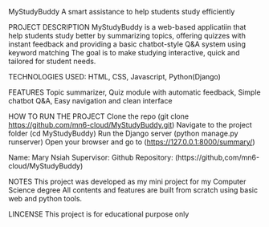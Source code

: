 MyStudyBuddy
A smart assistance to help students study efficiently

PROJECT DESCRIPTION
MyStudyBuddy is a web-based applicatiin that help students study better by summarizing topics, offering quizzes with instant feedback and providing a basic chatbot-style Q&A system using keyword matching
The goal is to make studying interactive, quick and tailored for student needs.

TECHNOLOGIES USED:
HTML, CSS, Javascript, Python(Django) 

FEATURES
Topic summarizer, Quiz module with automatic feedback, Simple chatbot Q&A, Easy navigation and clean interface

HOW TO RUN THE PROJECT
Clone the repo (git clone https://github.com/mn6-cloud/MyStudyBuddy.git)
Navigate to the project folder (cd MyStudyBuddy)
Run the Django server (python manage.py runserver)
Open your browser and go to (https://127.0.0.1:8000/summary/)

Name: Mary Nsiah
Supervisor:
Github Repository: (https://github,com/mn6-cloud/MyStudyBuddy)

NOTES
This project was developed as my mini project for my Computer Science degree
All contents and features are built from scratch using basic web and python tools.

LINCENSE
This project is for educational purpose only
